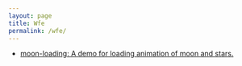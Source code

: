 ```yaml
---
layout: page
title: Wfe
permalink: /wfe/
---
```


- [moon-loading: A demo for loading animation of moon and stars.](moon-loading/)
